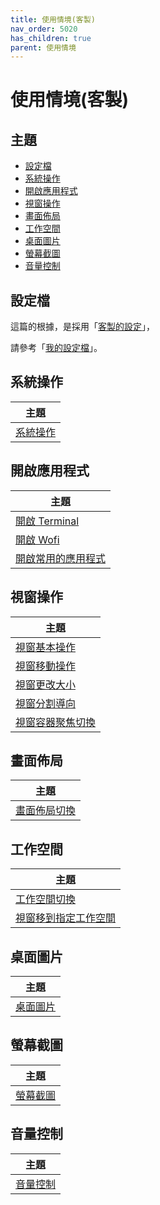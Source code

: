 ```yaml
---
title: 使用情境(客製)
nav_order: 5020
has_children: true
parent: 使用情境
---
```



# 使用情境(客製)


## 主題

* [設定檔](#設定檔)
* [系統操作](#系統操作)
* [開啟應用程式](#開啟應用程式)
* [視窗操作](#視窗操作)
* [畫面佈局](#畫面佈局)
* [工作空間](#工作空間)
* [桌面圖片](#桌面圖片)
* [螢幕截圖](#螢幕截圖)
* [音量控制](#音量控制)


## 設定檔

這篇的根據，是採用「[客製的設定](https://samwhelp.github.io/note-about-ubuntu-sway/read/config/main.html)」，

請參考「[我的設定檔](https://github.com/samwhelp/note-about-ubuntu-sway/tree/gh-pages/_demo/adjustment-ubuntu-sway/full/ubuntu-sway/config/sway)」。


## 系統操作

| 主題 |
| --- |
| [系統操作](main/system-control) |


## 開啟應用程式

| 主題 |
| --- |
| [開啟 Terminal](main/application-launch-terminal) |
| [開啟 Wofi](main/application-launch-wofi) |
| [開啟常用的應用程式](main/application-launch-favorite) |


## 視窗操作

| 主題 |
| --- |
| [視窗基本操作](main/window-control) |
| [視窗移動操作](main/window-move) |
| [視窗更改大小](main/window-resize) |
| [視窗分割導向](main/window-split) |
| [視窗容器聚焦切換](main/window-focus) |


## 畫面佈局

| 主題 |
| --- |
| [畫面佈局切換](main/layout-toggle) |


## 工作空間

| 主題 |
| --- |
| [工作空間切換](main/workspace-switch) |
| [視窗移到指定工作空間](main/window-move-to-workspace) |


## 桌面圖片

| 主題 |
| --- |
| [桌面圖片](main/wallpaper-control) |


## 螢幕截圖

| 主題 |
| --- |
| [螢幕截圖](main/screenshot) |


## 音量控制

| 主題 |
| --- |
| [音量控制](main/volume-control) |
